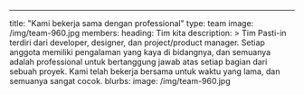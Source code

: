 ---

title: "Kami bekerja sama dengan professional"
type: team
image: /img/team-960.jpg
members:
heading: Tim kita
description: >
Tim Pasti-in terdiri dari developer, designer, dan project/product manager. Setiap anggota memiliki pengalaman yang kaya di bidangnya, dan semuanya adalah professional untuk bertanggung jawab atas setiap bagian dari sebuah proyek. Kami telah bekerja bersama untuk waktu yang lama, dan semuanya sangat cocok.
blurbs:
image: /img/team-960.jpg
